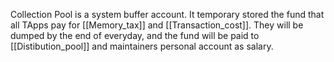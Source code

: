 Collection Pool is a system buffer account. It temporary stored the fund that all TApps pay for [[Memory_tax]] and [[Transaction_cost]]. They will be dumped by the end of everyday, and the fund will be paid to [[Distibution_pool]] and maintainers personal account as salary.